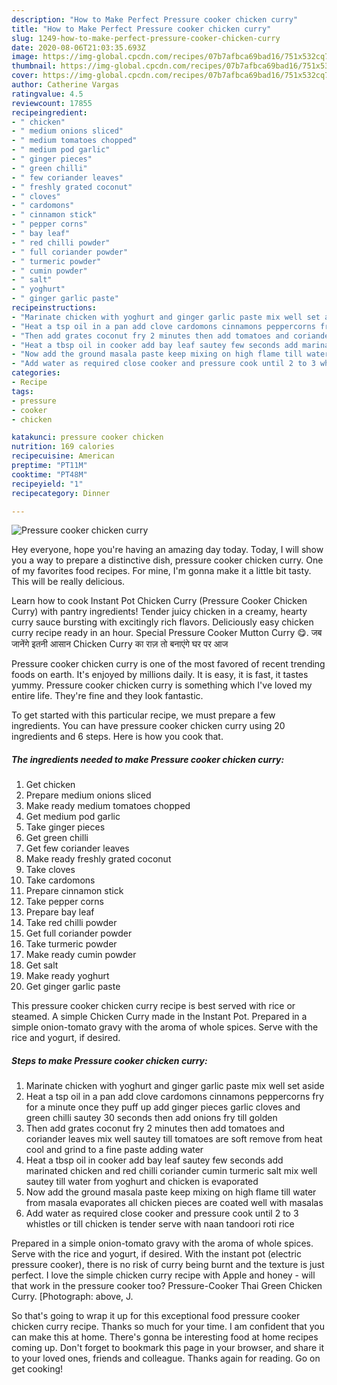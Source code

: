 ```yaml
---
description: "How to Make Perfect Pressure cooker chicken curry"
title: "How to Make Perfect Pressure cooker chicken curry"
slug: 1249-how-to-make-perfect-pressure-cooker-chicken-curry
date: 2020-08-06T21:03:35.693Z
image: https://img-global.cpcdn.com/recipes/07b7afbca69bad16/751x532cq70/pressure-cooker-chicken-curry-recipe-main-photo.jpg
thumbnail: https://img-global.cpcdn.com/recipes/07b7afbca69bad16/751x532cq70/pressure-cooker-chicken-curry-recipe-main-photo.jpg
cover: https://img-global.cpcdn.com/recipes/07b7afbca69bad16/751x532cq70/pressure-cooker-chicken-curry-recipe-main-photo.jpg
author: Catherine Vargas
ratingvalue: 4.5
reviewcount: 17855
recipeingredient:
- " chicken"
- " medium onions sliced"
- " medium tomatoes chopped"
- " medium pod garlic"
- " ginger pieces"
- " green chilli"
- " few coriander leaves"
- " freshly grated coconut"
- " cloves"
- " cardomons"
- " cinnamon stick"
- " pepper corns"
- " bay leaf"
- " red chilli powder"
- " full coriander powder"
- " turmeric powder"
- " cumin powder"
- " salt"
- " yoghurt"
- " ginger garlic paste"
recipeinstructions:
- "Marinate chicken with yoghurt and ginger garlic paste mix well set aside"
- "Heat a tsp oil in a pan add clove cardomons cinnamons peppercorns fry for a minute once they puff up add ginger pieces garlic cloves and green chilli sautey 30 seconds then add onions fry till golden"
- "Then add grates coconut fry 2 minutes then add tomatoes and coriander leaves mix well sautey till tomatoes are soft remove from heat cool and grind to a fine paste adding water"
- "Heat a tbsp oil in cooker add bay leaf sautey few seconds add marinated chicken and red chilli coriander cumin turmeric salt mix well sautey till water from yoghurt and chicken is evaporated"
- "Now add the ground masala paste keep mixing on high flame till water from masala evaporates all chicken pieces are coated well with masalas"
- "Add water as required close cooker and pressure cook until 2 to 3 whistles or till chicken is tender serve with naan tandoori roti rice"
categories:
- Recipe
tags:
- pressure
- cooker
- chicken

katakunci: pressure cooker chicken 
nutrition: 169 calories
recipecuisine: American
preptime: "PT11M"
cooktime: "PT48M"
recipeyield: "1"
recipecategory: Dinner

---
```



![Pressure cooker chicken curry](https://img-global.cpcdn.com/recipes/07b7afbca69bad16/751x532cq70/pressure-cooker-chicken-curry-recipe-main-photo.jpg)

Hey everyone, hope you're having an amazing day today. Today, I will show you a way to prepare a distinctive dish, pressure cooker chicken curry. One of my favorites food recipes. For mine, I'm gonna make it a little bit tasty. This will be really delicious.

Learn how to cook Instant Pot Chicken Curry (Pressure Cooker Chicken Curry) with pantry ingredients! Tender juicy chicken in a creamy, hearty curry sauce bursting with excitingly rich flavors. Deliciously easy chicken curry recipe ready in an hour. Special Pressure Cooker Mutton Curry 😋. जब जानेंगे इतनी आसान Chicken Curry का राज़ तो बनाएंगे घर पर आज

Pressure cooker chicken curry is one of the most favored of recent trending foods on earth. It's enjoyed by millions daily. It is easy, it is fast, it tastes yummy. Pressure cooker chicken curry is something which I've loved my entire life. They're fine and they look fantastic.


To get started with this particular recipe, we must prepare a few ingredients. You can have pressure cooker chicken curry using 20 ingredients and 6 steps. Here is how you cook that.

<!--inarticleads1-->

##### The ingredients needed to make Pressure cooker chicken curry:

1. Get  chicken
1. Prepare  medium onions sliced
1. Make ready  medium tomatoes chopped
1. Get  medium pod garlic
1. Take  ginger pieces
1. Get  green chilli
1. Get  few coriander leaves
1. Make ready  freshly grated coconut
1. Take  cloves
1. Take  cardomons
1. Prepare  cinnamon stick
1. Take  pepper corns
1. Prepare  bay leaf
1. Take  red chilli powder
1. Get  full coriander powder
1. Take  turmeric powder
1. Make ready  cumin powder
1. Get  salt
1. Make ready  yoghurt
1. Get  ginger garlic paste


This pressure cooker chicken curry recipe is best served with rice or steamed. A simple Chicken Curry made in the Instant Pot. Prepared in a simple onion-tomato gravy with the aroma of whole spices. Serve with the rice and yogurt, if desired. 

<!--inarticleads2-->

##### Steps to make Pressure cooker chicken curry:

1. Marinate chicken with yoghurt and ginger garlic paste mix well set aside
1. Heat a tsp oil in a pan add clove cardomons cinnamons peppercorns fry for a minute once they puff up add ginger pieces garlic cloves and green chilli sautey 30 seconds then add onions fry till golden
1. Then add grates coconut fry 2 minutes then add tomatoes and coriander leaves mix well sautey till tomatoes are soft remove from heat cool and grind to a fine paste adding water
1. Heat a tbsp oil in cooker add bay leaf sautey few seconds add marinated chicken and red chilli coriander cumin turmeric salt mix well sautey till water from yoghurt and chicken is evaporated
1. Now add the ground masala paste keep mixing on high flame till water from masala evaporates all chicken pieces are coated well with masalas
1. Add water as required close cooker and pressure cook until 2 to 3 whistles or till chicken is tender serve with naan tandoori roti rice


Prepared in a simple onion-tomato gravy with the aroma of whole spices. Serve with the rice and yogurt, if desired. With the instant pot (electric pressure cooker), there is no risk of curry being burnt and the texture is just perfect. I love the simple chicken curry recipe with Apple and honey - will that work in the pressure cooker too? Pressure-Cooker Thai Green Chicken Curry. [Photograph: above, J. 

So that's going to wrap it up for this exceptional food pressure cooker chicken curry recipe. Thanks so much for your time. I am confident that you can make this at home. There's gonna be interesting food at home recipes coming up. Don't forget to bookmark this page in your browser, and share it to your loved ones, friends and colleague. Thanks again for reading. Go on get cooking!
